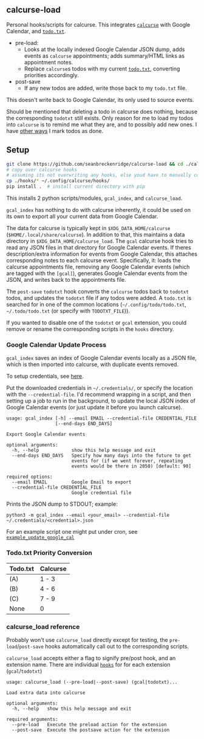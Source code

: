 ## calcurse-load

Personal hooks/scripts for calcurse. This integrates [`calcurse`](https://github.com/lfos/calcurse) with Google Calendar, and [`todo.txt`](http://todotxt.org/).

* pre-load:
  * Looks at the locally indexed Google Calendar JSON dump, adds events as `calcurse` appointments; adds summary/HTML links as appointment notes.
  * Replace `calcurse`s todos with my current [`todo.txt`](http://todotxt.org/), converting priorities accordingly.
* post-save
  * If any new todos are added, write those back to my `todo.txt` file.

This doesn't write back to Google Calendar, its only used to source events.

Should be mentioned that deleting a todo in calcurse does nothing, because the corresponding `todotxt` still exists. Only reason for me to load my todos into `calcurse` is to remind me what they are, and to possibly add new ones. I have [other ways](https://sean.fish/d/todo-prompt?dark) I mark todos as done.

## Setup

```bash
git clone https://github.com/seanbreckenridge/calcurse-load && cd ./calcurse-load
# copy over calcurse hooks
# assuming its not overwriting any hooks, else youd have to manually copy in parts of the scripts
cp ./hooks/* ~/.config/calcurse/hooks/
pip install .  # install current directory with pip
```

This installs 2 python scripts/modules, `gcal_index`, and `calcurse_load`.

`gcal_index` has nothing to do with calcurse inherently, it could be used on its own to export all your current data from Google Calendar.

The data for calcurse is typically kept in `$XDG_DATA_HOME/calcurse` (`$HOME/.local/share/calcurse`). In addition to that, this maintains a data directory in `$XDG_DATA_HOME/calcurse_load`. The `gcal` calcurse hook tries to read any JSON files in that directory for Google Calendar events. If theres description/extra information for events from Google Calendar, this attaches corresponding notes to each calcurse event. Specifically, it: loads the calcurse appointments file, removing any Google Calendar events (which are tagged with the `[gcal]`), generates Google Calendar events from the JSON, and writes back to the appointments file.

The `post-save` `todotxt` hook converts the `calcurse` todos back to `todotxt` todos, and updates the `todotxt` file if any todos were added. A `todo.txt` is searched for in one of the common locations (`~/.config/todo/todo.txt`, `~/.todo/todo.txt` (or specify with `TODOTXT_FILE`)).

If you wanted to disable one of the `todotxt` or `gcal` extension, you could remove or rename the corresponding scripts in the `hooks` directory.

### Google Calendar Update Process

`gcal_index` saves an index of Google Calendar events locally as a JSON file, which is then imported into calcurse, with duplicate events removed.

To setup credentials, see [here](https://google-calendar-simple-api.readthedocs.io/en/latest/getting_started.html).

Put the downloaded credentials in `~/.credentials/`, or specify the location with the `--credential-file`. I'd recommend wrapping in a script, and then setting up a job to run in the background, to update the local JSON index of Google Calendar events (or just update it before you launch calcurse).

```
usage: gcal_index [-h] --email EMAIL --credential-file CREDENTIAL_FILE
                  [--end-days END_DAYS]

Export Google Calendar events

optional arguments:
  -h, --help            show this help message and exit
  --end-days END_DAYS   Specify how many days into the future to get
                        events for (if we went forever, repeating
                        events would be there in 2050) [default: 90]

required options:
  --email EMAIL         Google Email to export
  --credential-file CREDENTIAL_FILE
                        Google credential file
```

Prints the JSON dump to STDOUT; example:

`python3 -m gcal_index --email <your_email> --credential-file ~/.credentials/<credential>.json`

For an example script one might put under cron, see [`example_update_google_cal`](./example_update_google_cal)

### Todo.txt Priority Conversion

| Todo.txt | Calcurse |
|----------|----------|
| (A)      | 1 - 3    |
| (B)      | 4 - 6    |
| (C)      | 7 - 9    |
| None     | 0        |


### calcurse_load reference

Probably won't use `calcurse_load` directly except for testing, the `pre-load`/`post-save` hooks automatically call out to the corresponding scripts.

`calcurse_load` accepts either a flag to signify pre/post hook, and an extension name. There are individual [`hooks`](./hooks) for for each extension (`gcal`/`todotxt`)

```
usage: calcurse_load (--pre-load|--post-save) (gcal|todotxt)...

Load extra data into calcurse

optional arguments:
  -h, --help   show this help message and exit

required arguments:
  --pre-load   Execute the preload action for the extension
  --post-save  Execute the postsave action for the extension
```

